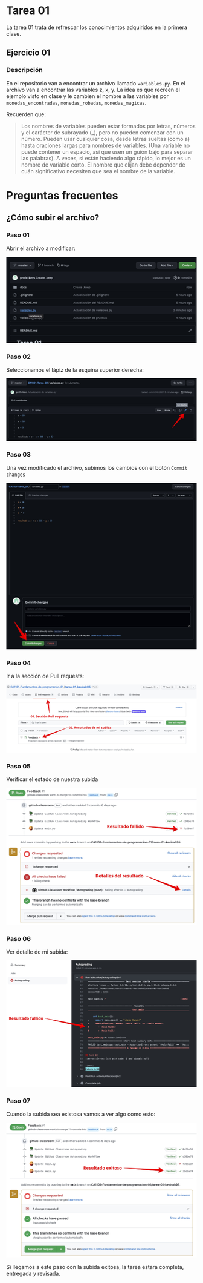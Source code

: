 # Tarea 01
La tarea 01 trata de refrescar los conocimientos adquiridos en la primera clase.

## Ejercicio 01

### Descripción

En el repositorio van a encontrar un archivo llamado `variables.py`. En el archivo van a encontrar las variables z, x, y. 
La idea es que recreen el ejemplo visto en clase y le cambien el nombre a las variables por `monedas_encontradas`, `monedas_robadas`, `monedas_magicas`.

Recuerden que: 


> Los nombres de variables pueden estar formados por letras, números y el carácter de subrayado (_), pero no pueden comenzar con un número. Pueden usar cualquier cosa, desde letras sueltas (como a) hasta oraciones largas para nombres de variables. (Una variable no puede contener un espacio, así que usen un guión bajo para separar las palabras). A veces, si están haciendo algo rápido, lo mejor es un nombre de variable corto. El nombre que elijan debe depender de cuán significativo necesiten que sea el nombre de la variable.



# Preguntas frecuentes

## ¿Cómo subir el archivo?

### Paso 01

Abrir el archivo a modificar:

![Editar Paso 01](docs/editar-paso-01.jpg?raw=true)

### Paso 02

Seleccionamos el lápiz de la esquina superior derecha:

![Editar Paso 02](docs/editar-paso-02.jpg?raw=true)

### Paso 03

Una vez modificado el archivo, subimos los cambios con el botón `Commit changes`

![Editar Paso 03](docs/editar-paso-03.jpg?raw=true)


### Paso 04

Ir a la sección de Pull requests:

![Editar Paso 04](docs/editar-paso-04.1.jpg?raw=true)

### Paso 05

Verificar el estado de nuestra subida

![Editar Paso 05](docs/editar-paso-05.jpg?raw=true)

### Paso 06

Ver detalle de mi subida:

![Editar Paso 06](docs/editar-paso-06.jpg?raw=true)

### Paso 07

Cuando la subida sea existosa vamos a ver algo como esto:

![Editar Paso 07](docs/editar-paso-07.jpg?raw=true)

Si llegamos a este paso con la subida exitosa, la tarea estará completa, entregada y revisada.
